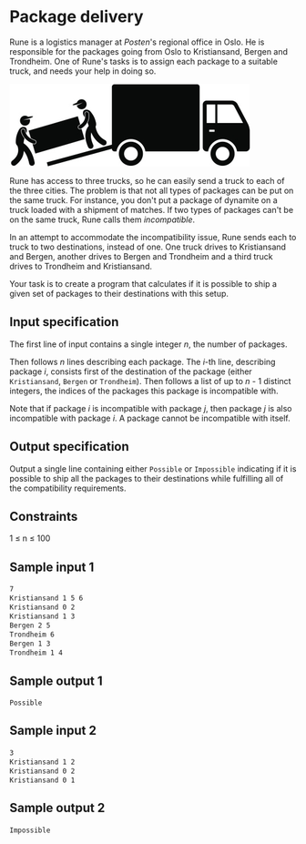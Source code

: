 # Package delivery
Rune is a logistics manager at _Posten_'s regional office in Oslo. He is responsible for the packages going from Oslo to Kristiansand, Bergen and Trondheim. One of Rune's tasks is to assign each package to a suitable truck, and needs your help in doing so.

![](../images/delivery.png)

Rune has access to three trucks, so he can easily send a truck to each of the three cities. The problem is that not all types of packages can be put on the same truck. For instance, you don't put a package of dynamite on a truck loaded with a shipment of matches. If two types of packages can't be on the same truck, Rune calls them _incompatible_.

In an attempt to accommodate the incompatibility issue, Rune sends each to truck to two destinations, instead of one. One truck drives to Kristiansand and Bergen, another drives to Bergen and Trondheim and a third truck drives to Trondheim and Kristiansand.

Your task is to create a program that calculates if it is possible to ship a given set of packages to their destinations with this setup.

## Input specification
The first line of input contains a single integer _n_, the number of packages.

Then follows _n_ lines describing each package. The _i_-th line, describing package _i_, consists first of the destination of the package (either `Kristiansand`, `Bergen` or `Trondheim`). Then follows a list of up to _n_ - 1 distinct integers, the indices of the packages this package is incompatible with.

Note that if package _i_ is incompatible with package _j_, then package _j_ is also incompatible with package _i_. A package cannot be incompatible with itself.

## Output specification
Output a single line containing either `Possible` or `Impossible` indicating if it is possible to ship all the packages to their destinations while fulfilling all of the compatibility requirements.

## Constraints
1 &le; n &le; 100
## Sample input 1
```
7
Kristiansand 1 5 6
Kristiansand 0 2
Kristiansand 1 3
Bergen 2 5
Trondheim 6
Bergen 1 3
Trondheim 1 4
```

## Sample output 1
```
Possible
```
## Sample input 2
```
3
Kristiansand 1 2
Kristiansand 0 2
Kristiansand 0 1
```

## Sample output 2
```
Impossible
```
